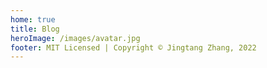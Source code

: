 ```yaml
---
home: true
title: Blog
heroImage: /images/avatar.jpg
footer: MIT Licensed | Copyright © Jingtang Zhang, 2022
---
```

